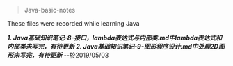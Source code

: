 > Java-basic-notes

These files were recorded while learning Java

***1. Java基础知识笔记-8-接口，lambda表达式与内部类.md中lambda表达式和内部类未写完，有待更新***
***2. Java基础知识笔记-9-图形程序设计.md中处理2D图形未写完，有待更新***
--於2019/05/03

